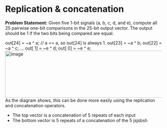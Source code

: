 # Replication & concatenation
**Problem Statement:** Given five 1-bit signals (a, b, c, d, and e), compute all 25 pairwise one-bit comparisons in the 25-bit output vector. The output should be 1 if the two bits being compared are equal.

out[24] = ~a ^ a;   // a == a, so out[24] is always 1.
out[23] = ~a ^ b;
out[22] = ~a ^ c;
...
out[ 1] = ~e ^ d;
out[ 0] = ~e ^ e;</br>
<img width="510" height="152" alt="image" src="https://github.com/user-attachments/assets/5677b9ca-54c4-4ed7-85e9-552cb7770655" /></br>
As the diagram shows, this can be done more easily using the replication and concatenation operators.</br>
- The top vector is a concatenation of 5 repeats of each input </br>
- The bottom vector is 5 repeats of a concatenation of the 5
jsjsbsh
